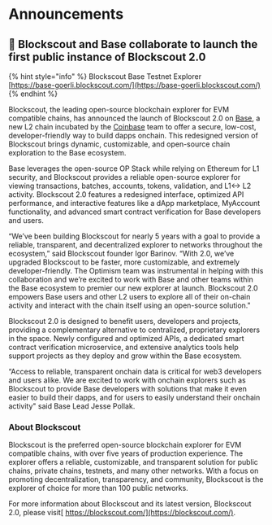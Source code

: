 # Announcements

## 🔵 Blockscout and Base collaborate to launch the first public instance of Blockscout 2.0

{% hint style="info" %}
Blockscout Base Testnet Explorer \
[https://base-goerli.blockscout.com/](https://base-goerli.blockscout.com/)
{% endhint %}

Blockscout, the leading open-source blockchain explorer for EVM compatible chains, has announced the launch of Blockscout 2.0 on [Base](https://base.org/), a new L2 chain incubated by the [Coinbase](https://www.coinbase.com/) team to offer a secure, low-cost, developer-friendly way to build dapps onchain. This redesigned version of Blockscout brings dynamic, customizable, and open-source chain exploration to the Base ecosystem.

Base leverages the open-source OP Stack while relying on Ethereum for L1 security, and Blockscout provides a reliable open-source explorer for viewing transactions, batches, accounts, tokens, validation, and L1<-> L2 activity. Blockscout 2.0 features a redesigned interface, optimized API performance, and interactive features like a dApp marketplace, MyAccount functionality, and advanced smart contract verification for Base developers and users.

“We’ve been building Blockscout for nearly 5 years with a goal to provide a reliable, transparent, and decentralized explorer to networks throughout the ecosystem,” said Blockscout founder Igor Barinov. “With 2.0, we’ve upgraded Blockscout to be faster, more customizable, and extremely developer-friendly. The Optimism team was instrumental in helping with this collaboration and we’re excited to work with Base and other teams within the Base ecosystem to premier our new explorer at launch. Blockscout 2.0 empowers Base users and other L2 users to explore all of their on-chain activity and interact with the chain itself using an open-source solution."

Blockscout 2.0 is designed to benefit users, developers and projects, providing a complementary alternative to centralized, proprietary explorers in the space. Newly configured and optimized APIs, a dedicated smart contract verification microservice, and extensive analytics tools help support projects as they deploy and grow within the Base ecosystem.

“Access to reliable, transparent onchain data is critical for web3 developers and users alike. We are excited to work with onchain explorers such as Blockscout to provide Base developers with solutions that make it even easier to build their dapps, and for users to easily understand their onchain activity" said Base Lead Jesse Pollak.

### About Blockscout

Blockscout is the preferred open-source blockchain explorer for EVM compatible chains, with over five years of production experience. The explorer offers a reliable, customizable, and transparent solution for public chains, private chains, testnets, and many other networks. With a focus on promoting decentralization, transparency, and community, Blockscout is the explorer of choice for more than 100 public networks.

For more information about Blockscout and its latest version, Blockscout 2.0, please visit[ https://blockscout.com/](https://blockscout.com/).
